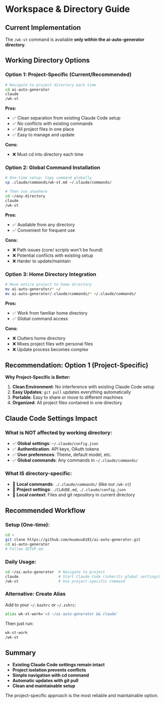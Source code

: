 # Workspace & Directory Guide

## Current Implementation

The `/wk-st` command is available **only within the ai-auto-generator directory**.

## Working Directory Options

### Option 1: Project-Specific (Current/Recommended)
```bash
# Navigate to project directory each time
cd ai-auto-generator
claude
/wk-st
```

**Pros:**
- ✅ Clean separation from existing Claude Code setup
- ✅ No conflicts with existing commands
- ✅ All project files in one place
- ✅ Easy to manage and update

**Cons:**
- ❌ Must cd into directory each time

### Option 2: Global Command Installation
```bash
# One-time setup: Copy command globally
cp .claude/commands/wk-st.md ~/.claude/commands/

# Then use anywhere
cd ~/any-directory
claude
/wk-st
```

**Pros:**
- ✅ Available from any directory
- ✅ Convenient for frequent use

**Cons:**
- ❌ Path issues (core/ scripts won't be found)
- ❌ Potential conflicts with existing setup
- ❌ Harder to update/maintain

### Option 3: Home Directory Integration
```bash
# Move entire project to home directory
mv ai-auto-generator/* ~/
mv ai-auto-generator/.claude/commands/* ~/.claude/commands/
```

**Pros:**
- ✅ Work from familiar home directory
- ✅ Global command access

**Cons:**
- ❌ Clutters home directory
- ❌ Mixes project files with personal files
- ❌ Update process becomes complex

## Recommendation: Option 1 (Project-Specific)

**Why Project-Specific is Better:**

1. **Clean Environment**: No interference with existing Claude Code setup
2. **Easy Updates**: `git pull` updates everything automatically  
3. **Portable**: Easy to share or move to different machines
4. **Organized**: All project files contained in one directory

## Claude Code Settings Impact

### What is NOT affected by working directory:
- ✅ **Global settings**: `~/.claude/config.json`
- ✅ **Authentication**: API keys, OAuth tokens
- ✅ **User preferences**: Theme, default model, etc.
- ✅ **Global commands**: Any commands in `~/.claude/commands/`

### What IS directory-specific:
- 📁 **Local commands**: `./.claude/commands/` (like our `/wk-st`)
- 📁 **Project settings**: `./CLAUDE.md`, `./.claude/config.json`
- 📁 **Local context**: Files and git repository in current directory

## Recommended Workflow

### Setup (One-time):
```bash
cd ~
git clone https://github.com/muumuu8181/ai-auto-generator.git
cd ai-auto-generator
# Follow SETUP.md
```

### Daily Usage:
```bash
cd ~/ai-auto-generator  # Navigate to project
claude                  # Start Claude Code (inherits global settings)
/wk-st                  # Use project-specific command
```

### Alternative: Create Alias
Add to your `~/.bashrc` or `~/.zshrc`:
```bash
alias wk-st-work='cd ~/ai-auto-generator && claude'
```

Then just run:
```bash
wk-st-work
/wk-st
```

## Summary

- **Existing Claude Code settings remain intact**
- **Project isolation prevents conflicts**  
- **Simple navigation with cd command**
- **Automatic updates with git pull**
- **Clean and maintainable setup**

The project-specific approach is the most reliable and maintainable option.